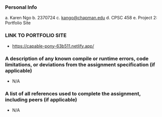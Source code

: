 ### Personal Info

a. Karen Ngo
b. 2370724
c. kango@chapman.edu
d. CPSC 458
e. Project 2: Portfolio Site

### LINK TO PORTFOLIO SITE
* https://capable-pony-63b511.netlify.app/ 

### A description of any known compile or runtime errors, code limitations, or deviations from the assignment specification (if applicable)

* N/A


### A list of all references used to complete the assignment, including peers (if applicable)

* N/A